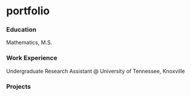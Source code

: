 # portfolio


### Education
Mathematics, M.S.

### Work Experience
Undergraduate Research Assistant @ University of Tennessee, Knoxville

### Projects
